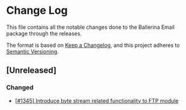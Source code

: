 # Change Log
This file contains all the notable changes done to the Ballerina Email package through the releases.

The format is based on [Keep a Changelog](https://keepachangelog.com/en/1.0.0/), and this project adheres to [Semantic Versioning](https://semver.org/spec/v2.0.0.html).

## [Unreleased]

### Changed
 - [[#1345] Introduce byte stream related functionality to FTP module](https://github.com/ballerina-platform/ballerina-standard-library/issues/1345)

